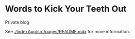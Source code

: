 # Words to Kick Your Teeth Out

Private blog

See [./IndexApp/src/pages/README.mdx](./IndexApp/src/pages/README.mdx) for more
information.
